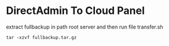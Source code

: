 # DirectAdmin To Cloud Panel


extract fullbackup in path root server and then run file transfer.sh
```
tar -xzvf fullbackup.tar.gz
```
